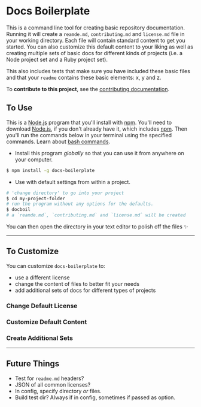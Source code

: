 # Docs Boilerplate

This is a command line tool for creating basic repository documentation. Running it will create a `reamde.md`, `contributing.md` and `license.md` file in your working directory. Each file will contain standard content to get you started. You can also customize this default content to your liking as well as creating multiple sets of basic docs for different kinds of projects (i.e. a Node project set and a Ruby project set).

This also includes tests that make sure you have included these basic files and that your `readme` contains these basic elements: x, y and z.

To **contribute to this project**, see the [contributing documentation](./contributing.md).

## To Use

This is a [Node.js]() program that you'll install with [npm](). You'll need to download [Node.js](), if you don't already have it, which includes [npm](). Then you'll run the commands below in your terminal using the specified commands. Learn about [bash commands]().

- Install this program _globally_ so that you can use it from anywhere on your computer.

```bash
$ npm install -g docs-boilerplate
```

- Use with default settings from within a project.

```bash
# 'change directory' to go into your project
$ cd my-project-folder
# run the program without any options for the defaults.
$ docboil
# a `reamde.md`, `contributing.md` and `license.md` will be created
```

You can then open the directory in your text editor to polish off the files :sparkles:

---

## To Customize

You can customize `docs-boilerplate` to:
- use a different license
- change the content of files to better fit your needs
- add additional sets of docs for different types of projects

### Change Default License

### Customize Default Content

### Create Additional Sets

---

## Future Things

- Test for `readme.md` headers?
- JSON of all common licenses?
- In config, specify directory _or_ files.
- Build test dir? Always if in config, sometimes if passed as option.
